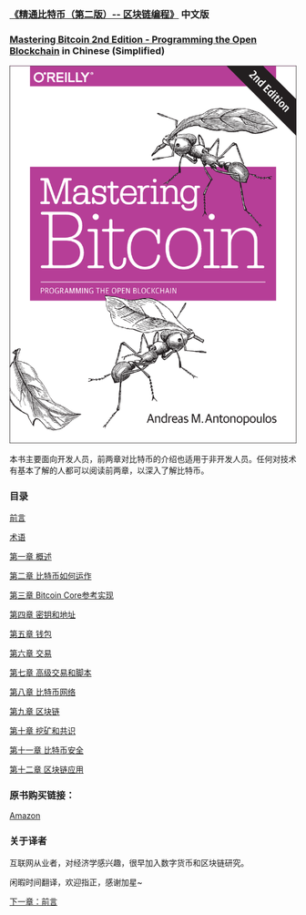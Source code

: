 ### [《精通比特币（第二版）-- 区块链编程》](https://bitcoinbook.info/) 中文版
### [Mastering Bitcoin 2nd Edition - Programming the Open Blockchain]( https://bitcoinbook.info/ ) in Chinese (Simplified)

![Mastering Bitcoin 2nd Edition](images/cover.png)

本书主要面向开发人员，前两章对比特币的介绍也适用于非开发人员。任何对技术有基本了解的人都可以阅读前两章，以深入了解比特币。

### 目录

[前言](前言.asciidoc)

[术语](术语.asciidoc)

[第一章 概述](第一章.asciidoc)

[第二章 比特币如何运作](第二章.asciidoc)

[第三章 Bitcoin Core参考实现](第三章.asciidoc)

[第四章 密钥和地址](第四章.asciidoc)

[第五章 钱包](第五章.asciidoc)

[第六章 交易](第六章.asciidoc)

[第七章 高级交易和脚本](第七章.asciidoc)

[第八章 比特币网络](第八章.asciidoc)

[第九章 区块链](第九章.asciidoc)

[第十章 挖矿和共识](第十章.asciidoc)

[第十一章 比特币安全](第十一章.asciidoc)

[第十二章 区块链应用](第十二章.asciidoc)

### 原书购买链接：

[Amazon](https://www.amazon.com/Mastering-Bitcoin-Programming-Open-Blockchain/dp/1491954388)

### 关于译者

互联网从业者，对经济学感兴趣，很早加入数字货币和区块链研究。

闲暇时间翻译，欢迎指正，感谢加星~

[下一章：前言](前言.asciidoc)
